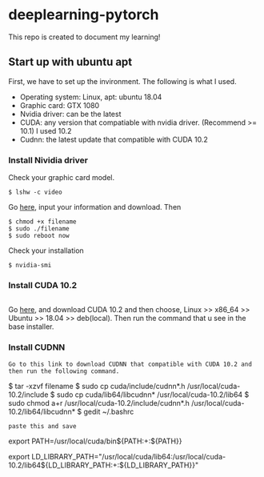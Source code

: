 # deeplearning-pytorch
This repo is created to document my learning!
## Start up with ubuntu apt
First, we have to set up the invironment. The following is what I used.
- Operating system: Linux, apt: ubuntu 18.04
- Graphic card: GTX 1080
- Nvidia driver: can be the latest
- CUDA: any version that compatiable with nvidia driver. (Recommend >= 10.1) I used 10.2
- Cudnn: the latest update that compatible with CUDA 10.2

### Install Nividia driver
Check your graphic card model.
```
$ lshw -c video
```
Go [here](https://www.nvidia.com/Download/index.aspx), input your information and download. Then
```
$ chmod +x filename
$ sudo ./filename
$ sudo reboot now
```
Check your installation
```
$ nvidia-smi
```
### Install CUDA 10.2
```
```
Go [here](https://developer.nvidia.com/cuda-downloads), and download CUDA 10.2 and then choose, Linux >> x86_64 >> Ubuntu >> 18.04 >> deb(local). Then run the command that u see in the base installer.

### Install CUDNN
```
Go to this link to download CUDNN that compatible with CUDA 10.2 and then run the following command.
```
$ tar -xzvf filename
$ sudo cp cuda/include/cudnn*.h /usr/local/cuda-10.2/include
$ sudo cp cuda/lib64/libcudnn* /usr/local/cuda-10.2/lib64
$ sudo chmod a+r /usr/local/cuda-10.2/include/cudnn*.h /usr/local/cuda-10.2/lib64/libcudnn*
$ gedit ~/.bashrc
```
paste this and save
```
export PATH=/usr/local/cuda/bin${PATH:+:${PATH}}

export LD_LIBRARY_PATH="/usr/local/cuda/lib64:/usr/local/cuda-10.2/lib64${LD_LIBRARY_PATH:+:${LD_LIBRARY_PATH}}"
```
